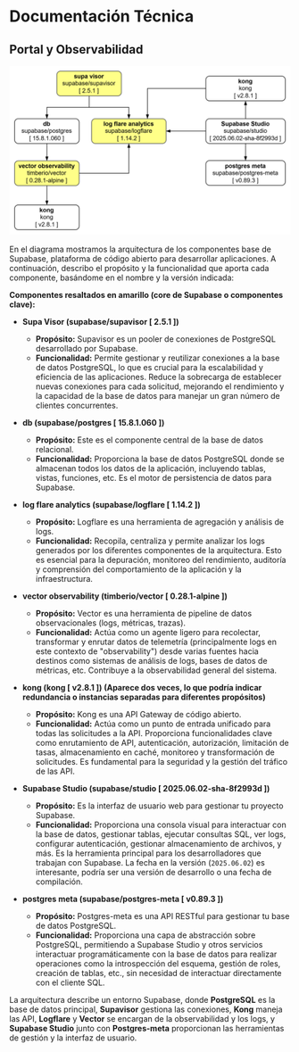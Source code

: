 # Documentación Técnica

## Portal y Observabilidad

![Diagrama 1](supabase_1.png)

En el diagrama mostramos la arquitectura de los componentes base de Supabase, plataforma de código abierto para desarrollar aplicaciones. A continuación, describo el propósito y la funcionalidad que aporta cada componente, basándome en el nombre y la versión indicada:

**Componentes resaltados en amarillo (core de Supabase o componentes clave):**

* **Supa Visor (supabase/supavisor [ 2.5.1 ])**
    * **Propósito:** Supavisor es un pooler de conexiones de PostgreSQL desarrollado por Supabase.
    * **Funcionalidad:** Permite gestionar y reutilizar conexiones a la base de datos PostgreSQL, lo que es crucial para la escalabilidad y eficiencia de las aplicaciones. Reduce la sobrecarga de establecer nuevas conexiones para cada solicitud, mejorando el rendimiento y la capacidad de la base de datos para manejar un gran número de clientes concurrentes.

* **db (supabase/postgres [ 15.8.1.060 ])**
    * **Propósito:** Este es el componente central de la base de datos relacional.
    * **Funcionalidad:** Proporciona la base de datos PostgreSQL donde se almacenan todos los datos de la aplicación, incluyendo tablas, vistas, funciones, etc. Es el motor de persistencia de datos para Supabase.

* **log flare analytics (supabase/logflare [ 1.14.2 ])**
    * **Propósito:** Logflare es una herramienta de agregación y análisis de logs.
    * **Funcionalidad:** Recopila, centraliza y permite analizar los logs generados por los diferentes componentes de la arquitectura. Esto es esencial para la depuración, monitoreo del rendimiento, auditoría y comprensión del comportamiento de la aplicación y la infraestructura.

* **vector observability (timberio/vector [ 0.28.1-alpine ])**
    * **Propósito:** Vector es una herramienta de pipeline de datos observacionales (logs, métricas, trazas).
    * **Funcionalidad:** Actúa como un agente ligero para recolectar, transformar y enrutar datos de telemetría (principalmente logs en este contexto de "observability") desde varias fuentes hacia destinos como sistemas de análisis de logs, bases de datos de métricas, etc. Contribuye a la observabilidad general del sistema.

* **kong (kong [ v2.8.1 ]) (Aparece dos veces, lo que podría indicar redundancia o instancias separadas para diferentes propósitos)**
    * **Propósito:** Kong es una API Gateway de código abierto.
    * **Funcionalidad:** Actúa como un punto de entrada unificado para todas las solicitudes a la API. Proporciona funcionalidades clave como enrutamiento de API, autenticación, autorización, limitación de tasas, almacenamiento en caché, monitoreo y transformación de solicitudes. Es fundamental para la seguridad y la gestión del tráfico de las API.

* **Supabase Studio (supabase/studio [ 2025.06.02-sha-8f2993d ])**
    * **Propósito:** Es la interfaz de usuario web para gestionar tu proyecto Supabase.
    * **Funcionalidad:** Proporciona una consola visual para interactuar con la base de datos, gestionar tablas, ejecutar consultas SQL, ver logs, configurar autenticación, gestionar almacenamiento de archivos, y más. Es la herramienta principal para los desarrolladores que trabajan con Supabase. La fecha en la versión (`2025.06.02`) es interesante, podría ser una versión de desarrollo o una fecha de compilación.

* **postgres meta (supabase/postgres-meta [ v0.89.3 ])**
    * **Propósito:** Postgres-meta es una API RESTful para gestionar tu base de datos PostgreSQL.
    * **Funcionalidad:** Proporciona una capa de abstracción sobre PostgreSQL, permitiendo a Supabase Studio y otros servicios interactuar programáticamente con la base de datos para realizar operaciones como la introspección del esquema, gestión de roles, creación de tablas, etc., sin necesidad de interactuar directamente con el cliente SQL.

La arquitectura describe un entorno Supabase, donde **PostgreSQL** es la base de datos principal, **Supavisor** gestiona las conexiones, **Kong** maneja las API, **Logflare** y **Vector** se encargan de la observabilidad y los logs, y **Supabase Studio** junto con **Postgres-meta** proporcionan las herramientas de gestión y la interfaz de usuario.
